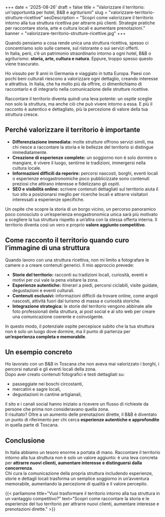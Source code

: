 +++
date = '2025-08-26'
draft = false
title = "Valorizzare il territorio: un'opportunità per hotel, B&B e agriturismi"
slug = "valorizzare-territorio-strutture-ricettive"
seoDescription = "Scopri come valorizzare il territorio intorno alla tua struttura ricettiva per attrarre più clienti. Strategie pratiche per raccontare storia, arte e cultura locali e aumentare prenotazioni."
banner = "valorizzare-territorio-strutture-ricettive.jpg"
+++

Quando pensiamo a cosa rende unica una struttura ricettiva, spesso ci concentriamo solo sulle camere, sul ristorante o sui servizi offerti.  
In Italia, però, c’è un patrimonio straordinario intorno a ogni hotel, B&B o agriturismo: **storia, arte, cultura e natura**. Eppure, troppo spesso questo viene trascurato.

Ho vissuto per 9 anni in Germania e viaggiato in tutta Europa. Paesi con pochi beni culturali riescono a valorizzare ogni dettaglio, creando interesse e attrattiva. In Italia, che ha molto più da offrire, ci dimentichiamo di raccontarlo e di integrarlo nella comunicazione delle strutture ricettive.

Raccontare il territorio diventa quindi una leva potente: un ospite sceglie non solo la struttura, ma anche ciò che può vivere intorno a essa. E più il racconto è autentico e dettagliato, più la percezione di valore della tua struttura cresce.

## Perché valorizzare il territorio è importante

- **Differenziazione immediata:** molte strutture offrono servizi simili, ma chi riesce a raccontare la storia e le bellezze del territorio si distingue immediatamente.
- **Creazione di esperienze complete:** un soggiorno non è solo dormire o mangiare, è vivere il luogo, sentirne le tradizioni, immergersi nella cultura locale.
- **Informazioni difficili da reperire:** percorsi nascosti, borghi, eventi locali o esperienze enogastronomiche poco pubblicizzate sono contenuti preziosi che attirano interesse e fidelizzano gli ospiti.
- **SEO e visibilità online:** scrivere contenuti dettagliati sul territorio aiuta il tuo sito a posizionarsi meglio per ricerche locali e attrarre visitatori interessati a esperienze specifiche.

Un ospite che scopre la storia di un borgo vicino, un percorso panoramico poco conosciuto o un’esperienza enogastronomica unica sarà più motivato a scegliere la tua struttura rispetto a un’altra con la stessa offerta interna. Il territorio diventa così un vero e proprio **valore aggiunto competitivo**.

## Come racconto il territorio quando curo l’immagine di una struttura

Quando lavoro con una struttura ricettiva, non mi limito a fotografare le camere o a creare contenuti generici. Il mio approccio prevede:

- **Storie del territorio:** racconti su tradizioni locali, curiosità, eventi e motivi per cui vale la pena visitare la zona.
- **Esperienze autentiche:** itinerari a piedi, percorsi ciclabili, visite guidate, degustazioni e eventi culturali.
- **Contenuti esclusivi:** informazioni difficili da trovare online, come angoli nascosti, attività fuori dal turismo di massa e curiosità storiche.
- **Integrazione strategica:** le storie del territorio vengono abbinate alle foto professionali della struttura, ai post social e al sito web per creare una comunicazione coerente e coinvolgente.

In questo modo, il potenziale ospite percepisce subito che la tua struttura non è solo un luogo dove dormire, ma il punto di partenza per **un’esperienza completa e memorabile**.

## Un esempio concreto

Ho lavorato con un B&B in Toscana che non aveva mai valorizzato i borghi, i percorsi naturali e gli eventi locali della zona.  
Dopo aver creato contenuti fotografici e testi dettagliati su:

- passeggiate nei boschi circostanti,
- mercatini e sagre locali,
- degustazioni in cantine artigianali,

il sito e i canali social hanno iniziato a ricevere un flusso di richieste da persone che prima non consideravano quella zona.  
Il risultato? Oltre a un aumento delle prenotazioni dirette, il B&B è diventato un punto di riferimento per chi cerca **esperienze autentiche e approfondite** in quella parte di Toscana.

## Conclusione

In Italia abbiamo un tesoro enorme a portata di mano. Raccontare il territorio intorno alla tua struttura non è solo un valore aggiunto: è una leva concreta per **attrarre nuovi clienti, aumentare interesse e distinguersi dalla concorrenza**.  
Chi cura la comunicazione della propria struttura includendo esperienze, storie e dettagli locali trasforma un semplice soggiorno in un’avventura memorabile, aumentando la percezione di qualità e il valore percepito.

{{< parliamone title="Vuoi trasformare il territorio intorno alla tua struttura in un vantaggio competitivo?" text="Scopri come raccontare la storia e le esperienze del tuo territorio per attrarre nuovi clienti, aumentare interesse e prenotazioni dirette." >}}
